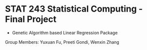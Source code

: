 # STAT 243 Statistical Computing - Final Project

- Genetic Algorithm based Linear Regression Package

Group Members: Yuxuan Fu, Preeti Gondi, Wenxin Zhang

